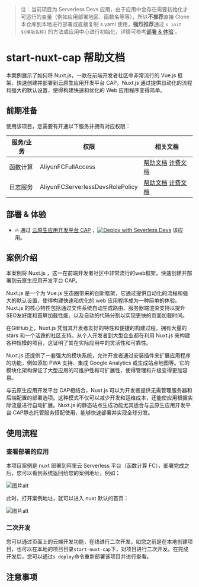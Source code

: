 
> 注：当前项目为 Serverless Devs 应用，由于应用中会存在需要初始化才可运行的变量（例如应用部署地区、函数名等等），所以**不推荐**直接 Clone 本仓库到本地进行部署或直接复制 s.yaml 使用，**强烈推荐**通过 `s init ${模版名称}` 的方法或应用中心进行初始化，详情可参考[部署 & 体验](#部署--体验) 。

# start-nuxt-cap 帮助文档

<description>

本案例展示了如何将 Nuxt.js，一款在前端开发者社区中非常流行的 Vue.js 框架，快速创建并部署到云原生应用开发平台 CAP。Nuxt.js 通过提供自动化的流程和强大的默认设置，使得构建快速和优化的 Web 应用程序变得简单。

</description>


## 前期准备

使用该项目，您需要有开通以下服务并拥有对应权限：

<service>



| 服务/业务 |  权限  | 相关文档 |
| --- |  --- | --- |
| 函数计算 |  AliyunFCFullAccess | [帮助文档](https://help.aliyun.com/product/2508973.html) [计费文档](https://help.aliyun.com/document_detail/2512928.html) |
| 日志服务 |  AliyunFCServerlessDevsRolePolicy | [帮助文档](https://help.aliyun.com/zh/sls) [计费文档](https://help.aliyun.com/zh/sls/product-overview/billing) |

</service>

<remark>



</remark>

<disclaimers>



</disclaimers>

## 部署 & 体验

<appcenter>
   
- :fire: 通过 [云原生应用开发平台 CAP](https://devs.console.aliyun.com/applications/create?template=start-nuxt-cap) ，[![Deploy with Severless Devs](https://img.alicdn.com/imgextra/i1/O1CN01w5RFbX1v45s8TIXPz_!!6000000006118-55-tps-95-28.svg)](https://devs.console.aliyun.com/applications/create?template=start-nuxt-cap) 该应用。
   
</appcenter>
<deploy>
    
   
</deploy>

## 案例介绍

<appdetail id="flushContent">

本案例将 Nuxt.js ，这一在前端开发者社区中非常流行的web框架，快速创建并部署到云原生应用开发平台 CAP。

Nuxt.js 是一个为 Vue.js 生态圈带来的创新框架，它通过提供自动化的流程和强大的默认设置，使得构建快速和优化的 web 应用程序成为一种简单的体验。Nuxt.js 的核心特性包括通过文件系统自动生成路由、服务器端渲染支持以提升SEO友好度和首屏加载性能、以及自动的代码分割以实现更快的页面加载时间。

在GitHub上，Nuxt.js 凭借其开发者友好的特性和便捷的构建过程，拥有大量的 stars 和一个活跌的社区支持。从个人开发者到大型企业都在利用 Nuxt.js 来构建各种规模的项目，这证明了其在实际应用中的灵活性和可靠性。

Nuxt.js 还提供了一套强大的模块系统，允许开发者通过安装插件来扩展应用程序的功能，例如添加 PWA 支持、集成 Google Analytics 或生成站点地图等。它的模块化架构保证了大型应用的可维护性和可扩展性，使得管理和升级变得更加容易。

与云原生应用开发平台 CAP相结合，Nuxt.js 可以为开发者提供无需管理服务器和后端配置的部署选项。这种模式不仅可以减少开发和运维成本，还能使应用根据实际流量进行自动扩展。Nuxt.js 的静态站点生成功能尤其适合与云原生应用开发平台 CAP静态托管服务搭配使用，能够快速部署并实现全球分发。

</appdetail>

## 使用流程

<usedetail id="flushContent">

### 查看部署的应用
本项目案例是 nuxt 部署到阿里云 Serverless 平台（函数计算 FC），部署完成之后，您可以看到系统返回给您的案例地址，例如：

![图片alt](https://img.alicdn.com/imgextra/i1/O1CN01rBUqnl1UK8JKS7opn_!!6000000002498-0-tps-1102-336.jpg)

此时，打开案例地址，就可以进入 nuxt 默认的首页：

![图片alt](https://img.alicdn.com/imgextra/i3/O1CN01ygZ6b01ihrQwrtS76_!!6000000004445-0-tps-2014-926.jpg)

### 二次开发
您可以通过页面上的云端开发功能，在线进行二次开发。如您之前是在本地创建项目，也可以在本地的项目目录`start-nuxt-cap`下，对项目进行二次开发。在完成开发后，您可以通过`s deploy`命令重新部署该项目并进行查看。

</usedetail>

## 注意事项

<matters id="flushContent">
</matters>
